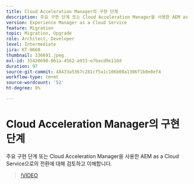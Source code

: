 ```yaml
---
title: Cloud Acceleration Manager의 구현 단계
description: 주요 구현 단계 또는 Cloud Acceleration Manager을 사용한 AEM as a Cloud Service으로의 전환에 대해 검토하고 이해합니다.
version: Experience Manager as a Cloud Service
feature: Migration
topic: Migration, Upgrade
role: Architect, Developer
level: Intermediate
jira: KT-8660
thumbnail: 336691.jpeg
exl-id: 35420690-061a-4562-a933-e7bacd9e116d
duration: 97
source-git-commit: 48433a5367c281cf5a1c106b08a1306f1b0e8ef4
workflow-type: tm+mt
source-wordcount: '52'
ht-degree: 0%

---
```


# Cloud Acceleration Manager의 구현 단계

주요 구현 단계 또는 Cloud Acceleration Manager을 사용한 AEM as a Cloud Service으로의 전환에 대해 검토하고 이해합니다.

>[!VIDEO](https://video.tv.adobe.com/v/3438286?quality=12&learn=on&captions=kor)
